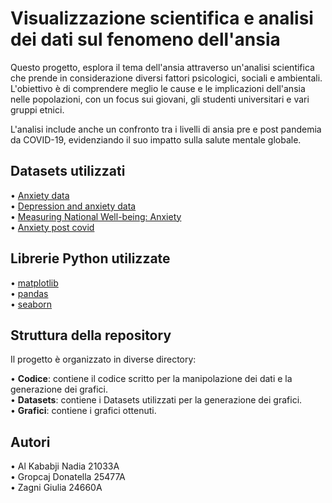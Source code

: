 # Visualizzazione scientifica e analisi dei dati sul fenomeno dell'ansia
Questo progetto, esplora il tema dell'ansia attraverso un'analisi scientifica che prende in considerazione diversi fattori psicologici, sociali e ambientali. L'obiettivo è di comprendere meglio le cause e le implicazioni dell'ansia nelle popolazioni, con un focus sui giovani, gli studenti universitari e vari gruppi etnici.

L'analisi include anche un confronto tra i livelli di ansia pre e post pandemia da COVID-19, evidenziando il suo impatto sulla salute mentale globale.

## Datasets utilizzati 
• [Anxiety data](https://www.ethnicity-facts-figures.service.gov.uk/health/wellbeing/well-being-anxiety-yesterday/latest/)  
• [Depression and anxiety data](https://www.kaggle.com/datasets/shahzadahmad0402/depression-and-anxiety-data/data)  
• [Measuring National Well-being: Anxiety](https://www.ons.gov.uk/peoplepopulationandcommunity/wellbeing/datasets/measuringnationalwellbeinganxiety)  
• [Anxiety post covid](https://www.statista.com/statistics/1310875/prevalence-of-anxiety-before-and-after-covid-19-select-oecd-countries/)   

## Librerie Python utilizzate
• [matplotlib](https://matplotlib.org/)   
• [pandas](https://pandas.pydata.org)  
• [seaborn](https://seaborn.pydata.org/  )   

## Struttura della repository
Il progetto è organizzato in diverse directory:

• **Codice**:  contiene il codice scritto per la manipolazione dei dati e la generazione dei grafici.  
• **Datasets**: contiene i Datasets utilizzati per la generazione dei grafici.  
• **Grafici**: contiene i grafici ottenuti.   

## Autori
•  Al Kababji Nadia 21033A  
•  Gropcaj Donatella 25477A  
•  Zagni Giulia 24660A  
